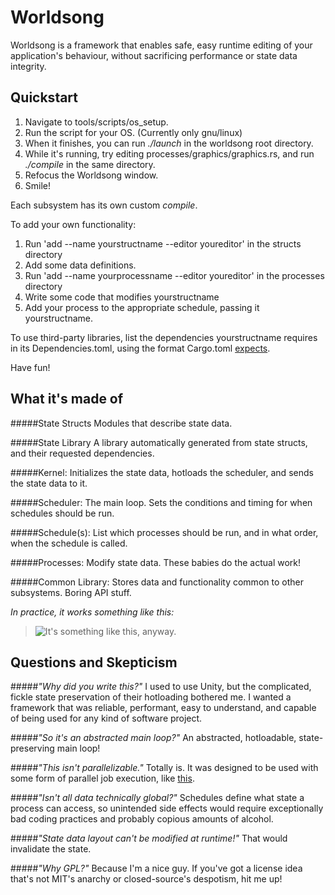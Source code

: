 Worldsong
=========

Worldsong is a framework that enables safe, easy runtime editing of your application's behaviour, without sacrificing performance or state data integrity.


Quickstart
----------

1. Navigate to tools/scripts/os_setup.
2. Run the script for your OS. (Currently only gnu/linux)
3. When it finishes, you can run _./launch_ in the worldsong root directory.
4. While it's running, try editing processes/graphics/graphics.rs, and run _./compile_ in the same directory.
5. Refocus the Worldsong window.
6. Smile!

Each subsystem has its own custom _compile_.

To add your own functionality:

1. Run 'add --name yourstructname --editor youreditor' in the structs directory
2. Add some data definitions.
3. Run 'add --name yourprocessname --editor youreditor' in the processes directory
4. Write some code that modifies yourstructname
5. Add your process to the appropriate schedule, passing it yourstructname.

To use third-party libraries, list the dependencies yourstructname requires in its Dependencies.toml, using the format Cargo.toml [expects](http://doc.crates.io/manifest.html#the-[dependencies.*]-sections).

Have fun!


What it's made of
-----------------

#####State Structs
Modules that describe state data.

#####State Library
A library automatically generated from state structs, and their requested dependencies.

#####Kernel:
Initializes the state data, hotloads the scheduler, and sends the state data to it.

#####Scheduler:
The main loop. Sets the conditions and timing for when schedules should be run.

#####Schedule(s):
List which processes should be run, and in what order, when the schedule is called.

#####Processes:
Modify state data. These babies do the actual work!

#####Common Library:
Stores data and functionality common to other subsystems. Boring API stuff.

*In practice, it works something like this:*

>![It's something like this, anyway.](http://i.imgur.com/Rac2pZq.png)


Questions and Skepticism
------------------------

#####*"Why did you write this?"*
I used to use Unity, but the complicated, fickle state preservation of their hotloading bothered me. I wanted a framework that was reliable, performant, easy to understand, and capable of being used for any kind of software project.

#####*"So it's an abstracted main loop?"*
An abstracted, hotloadable, state-preserving main loop!

#####*"This isn't parallelizable."*
Totally is. It was designed to be used with some form of parallel job execution, like [this](https://github.com/mcpherrinm/parallel).

#####*"Isn't all data technically global?"*
Schedules define what state a process can access, so unintended side effects would require exceptionally bad coding practices and probably copious amounts of alcohol.

#####*"State data layout can't be modified at runtime!"*
That would invalidate the state.

#####*"Why GPL?"*
Because I'm a nice guy. If you've got a license idea that's not MIT's anarchy or closed-source's despotism, hit me up!

